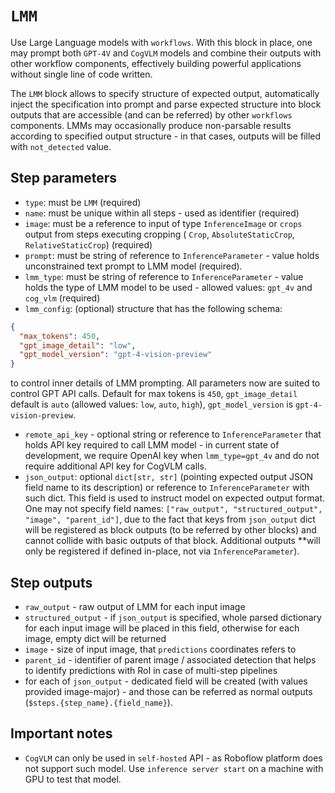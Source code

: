 # `LMM`

Use Large Language models with `workflows`. With this block in place, one may prompt both `GPT-4V` and `CogVLM` models and combine their outputs with other workflow components, effectively building powerful applications without single line of code written. 

The `LMM` block allows to specify structure of expected output, automatically inject the specification into prompt and parse expected structure into block outputs that are accessible (and can be referred) by other `workflows` components. LMMs may occasionally produce non-parsable results according to specified output structure - in that cases, outputs will be filled with `not_detected` value.

## Step parameters

* `type`: must be `LMM` (required)
* `name`: must be unique within all steps - used as identifier (required)
* `image`: must be a reference to input of type `InferenceImage` or `crops` output from steps executing cropping (
`Crop`, `AbsoluteStaticCrop`, `RelativeStaticCrop`) (required)
* `prompt`: must be string of reference to `InferenceParameter` - value holds unconstrained text prompt to LMM model 
(required).   
* `lmm_type`: must be string of reference to `InferenceParameter` - value holds the type of LMM model to be used - 
allowed values: `gpt_4v` and `cog_vlm` (required)
* `lmm_config`: (optional) structure that has the following schema:
```json
{
  "max_tokens": 450,
  "gpt_image_detail": "low",
  "gpt_model_version": "gpt-4-vision-preview"
}
```
to control inner details of LMM prompting. All parameters now are suited to control GPT API calls. Default for
max tokens is `450`, `gpt_image_detail` default is `auto` (allowed values: `low`, `auto`, `high`), 
`gpt_model_version` is `gpt-4-vision-preview`.
* `remote_api_key` - optional string or reference to `InferenceParameter` that holds API key required to
call LMM model - in current state of development, we require OpenAI key when `lmm_type=gpt_4v` and
do not require additional API key for CogVLM calls.
* `json_output`: optional `dict[str, str]` (pointing expected output JSON field name to its description)
or reference to `InferenceParameter` with such dict. This field is used to instruct model on expected output 
format. One may not specify field names: `["raw_output", "structured_output", "image", "parent_id"]`, due to the
fact that keys from `json_output` dict will be registered as block outputs (to be referred by other blocks) and
cannot collide with basic outputs of that block. Additional outputs **will only be registered if defined in-place, 
not via `InferenceParameter`).

## Step outputs
* `raw_output` - raw output of LMM for each input image
* `structured_output` - if `json_output` is specified, whole parsed dictionary for each input image will be placed in this field, 
otherwise for each image, empty dict will be returned
* `image` - size of input image, that `predictions` coordinates refers to 
* `parent_id` - identifier of parent image / associated detection that helps to identify predictions with RoI in case
of multi-step pipelines
* for each of `json_output` - dedicated field will be created (with values provided image-major) - and those can be 
referred as normal outputs (`$steps.{step_name}.{field_name}`).

## Important notes
* `CogVLM` can only be used in `self-hosted` API - as Roboflow platform does not support such model. 
Use `inference server start` on a machine with GPU to test that model.